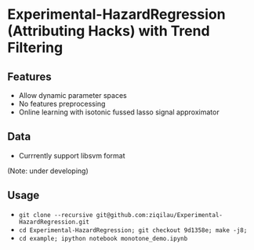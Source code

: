 # Experimental-HazardRegression (Attributing Hacks) with Trend Filtering

## Features
  * Allow dynamic parameter spaces
  * No features preprocessing
  * Online learning with isotonic fussed lasso signal approximator

## Data
  * Currrently support libsvm format

(Note: under developing)


## Usage
  * ```git clone --recursive git@github.com:ziqilau/Experimental-HazardRegression.git```
  * ```cd Experimental-HazardRegression; git checkout 9d1358e; make -j8;```
  * ```cd example; ipython notebook monotone_demo.ipynb```
